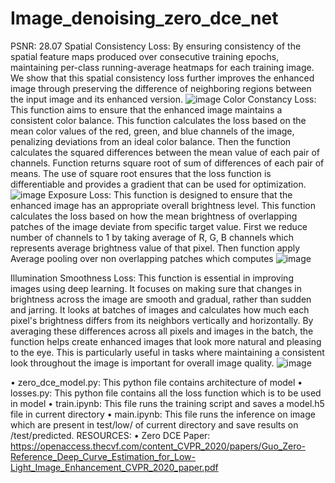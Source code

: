 # Image_denoising_zero_dce_net
PSNR: 28.07
Spatial Consistency Loss: By ensuring consistency of the spatial feature maps produced over consecutive training epochs, maintaining per-class running-average heatmaps for each training image. We show that this spatial consistency loss further improves the enhanced image through preserving the difference of neighboring regions between the input image and its enhanced version.
![image](https://github.com/krishagrwl/Image_Denoising_Zero_DCE_NET/assets/172372978/d67ff76b-9d35-4c2d-845b-31a23ea14320)
Color Constancy Loss: This function aims to ensure that the enhanced image maintains a consistent color balance. This function calculates the loss based on the mean color values of the red, green, and blue channels of the image, penalizing deviations from an ideal color balance. Then the function calculates the squared differences between the mean value of each pair of channels. Function returns square root of sum of differences of each pair of means.
The use of square root ensures that the loss function is differentiable and provides a gradient that can be used for optimization.
![image](https://github.com/krishagrwl/Image_Denoising_Zero_DCE_NET/assets/172372978/4c42ddaf-fac4-41b0-a103-77173fcdf8fb)
Exposure Loss: This function is designed to ensure that the enhanced image has an appropriate overall brightness level. This function calculates the loss based on how the mean brightness of overlapping patches of the image deviate from specific target value. First we reduce number of channels to 1 by taking average of R, G, B channels which represents average brightness value of that pixel. Then function apply Average pooling over non overlapping patches which computes 
![image](https://github.com/krishagrwl/Image_Denoising_Zero_DCE_NET/assets/172372978/2d2139ab-d038-46d7-832b-a01671479e30)

Illumination Smoothness Loss: This function is essential in improving images using deep learning. It focuses on making sure that changes in brightness across the image are smooth and gradual, rather than sudden and jarring. It looks at batches of images and calculates how much each pixel's brightness differs from its neighbors vertically and horizontally. By averaging these differences across all pixels and images in the batch, the function helps create enhanced images that look more natural and pleasing to the eye. This is particularly useful in tasks where maintaining a consistent look throughout the image is important for overall image quality.
![image](https://github.com/krishagrwl/Image_Denoising_Zero_DCE_NET/assets/172372978/9269e716-a011-475f-920f-e9a7011fcce9)

•	zero_dce_model.py: This python file contains architecture of model 
•	losses.py: This python file contains all the loss function which is to be used in model 
•	train.ipynb: This file runs the training script and saves a model.h5 file in current directory 
•	main.ipynb: This file runs the inference on image which are present in test/low/ of current directory and save results on /test/predicted. 
RESOURCES:
•	Zero DCE Paper: https://openaccess.thecvf.com/content_CVPR_2020/papers/Guo_Zero-Reference_Deep_Curve_Estimation_for_Low-Light_Image_Enhancement_CVPR_2020_paper.pdf
